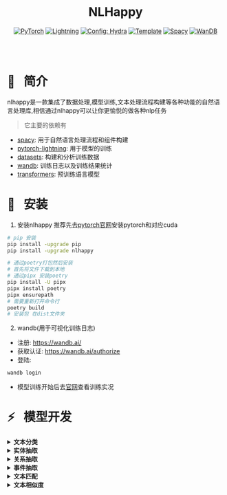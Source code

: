 
<div align='center'>

# NLHappy
<a href="https://pytorch.org/get-started/locally/"><img alt="PyTorch" src="https://img.shields.io/badge/PyTorch-ee4c2c?logo=pytorch&logoColor=white"></a>
<a href="https://pytorchlightning.ai/"><img alt="Lightning" src="https://img.shields.io/badge/-Lightning-792ee5?logo=pytorchlightning&logoColor=white"></a>
<a href="https://hydra.cc/"><img alt="Config: Hydra" src="https://img.shields.io/badge/Config-Hydra-89b8cd"></a>
<a href="https://github.com/ashleve/lightning-hydra-template"><img alt="Template" src="https://img.shields.io/badge/-Lightning--Hydra--Template-017F2F?style=flat&logo=github&labelColor=gray"></a>
<a href="https://spacy.io/"><img alt="Spacy" src="https://img.shields.io/badge/component-%20Spacy-blue"></a>
<a href="https://wandb.ai/"><img alt="WanDB" src="https://img.shields.io/badge/Log-WanDB-brightgreen"></a>
</div>
<br><br>

# 📌&nbsp;&nbsp; 简介

nlhappy是一款集成了数据处理,模型训练,文本处理流程构建等各种功能的自然语言处理库,相信通过nlhappy可以让你更愉悦的做各种nlp任务
> 它主要的依赖有
- [spacy](https://spacy.io/usage): 用于自然语言处理流程和组件构建
- [pytorch-lightning](https://pytorch-lightning.readthedocs.io/en/latest/): 用于模型的训练
- [datasets](https://huggingface.co/docs/datasets/index): 构建和分析训练数据
- [wandb](https://wandb.ai/): 训练日志以及训练结果统计
- [transformers](https://huggingface.co/docs/transformers/index): 预训练语言模型


# 🚀&nbsp;&nbsp; 安装

1. 安装nlhappy
推荐先去[pytorch官网](https://pytorch.org/get-started/locally/)安装pytorch和对应cuda
```bash
# pip 安装
pip install -upgrade pip
pip install -upgrade nlhappy

# 通过poetry打包然后安装
# 首先将文件下载到本地
# 通过pipx 安装poetry
pip install -U pipx
pipx install poetry
pipx ensurepath 
# 需要重新打开命令行
poetry build
# 安装包 在dist文件夹
```
2. wandb(用于可视化训练日志)
- 注册: https://wandb.ai/
- 获取认证: https://wandb.ai/authorize
- 登陆:
```bash
wandb login
```
- 模型训练开始后去[官网](https://wandb.ai/)查看训练实况

# ⚡&nbsp;&nbsp; 模型开发

<details>
<summary><b>文本分类</b></summary>

> 数据处理
```python
from nlhappy.utils.make_doc import Doc, DocBin
from nlhappy.utils.make_dataset import train_val_split
from nlhappy.utils.convert_doc import convert_docs_to_tc_dataset
import nlhappy
# 构建corpus
# 将数据处理为统一的Doc对象,它存储着所有标签数据
nlp = nlhappy
docs = []
# data为你自己的数据
# doc._.label 为文本的标签,之所以加'_'是因为这是spacy Doc保存用户自己数据的用法
for d in data:
    doc = nlp(d['text'])
    doc._.label = d['label']
    docs.append(doc)
# 保存corpus,方便后边badcase分析
db = DocBin(docs=docs, store_user_data=True)
# 新闻文本-Tag3为保存格式目录,需要更换为自己的形式
db.to_disk('corpus/TNEWS-Tag15/train.spacy')
# 构建数据集,为了训练模型
ds = convert_docs_to_tc_dataset(docs=docs)
# 你可以将数据集转换为dataframe进行各种分析,比如获取文本最大长度
df = ds.to_pandas()
max_length = df['text'].str.len().max()
# 数据集切分
dsd = train_val_split(ds, val_frac=0.2)
# 保存数据集,注意要保存到datasets/目录下
dsd.save_to_disk('datasets/TNEWS')
```
> 训练模型

编写训练脚本,scripts/train.sh
- 单卡
```
nlhappy \
datamodule=text_classification \
datamodule.dataset=TNEWS \
datamodule.plm=roberta-wwm-base \
datamodule.max_length=150 \
datamodule.batch_size=32 \
model=bert_tc \
model.lr=3e-5 \
seed=1234
# 默认为0号显卡,可以下代码可以修改显卡
# trainer.gpus=[1]
```
- 多卡
```
nlhappy \
datamodule=text_classification \
datamodule.dataset=TNEWS \
datamodule.plm=roberta-wwm-base \
datamodule.max_length=150 \
datamodule.batch_size=32 \
model=bert_tc \
model.lr=3e-5 \
trainer=ddp \
trainer.gpus=4 \
seed=123456
```

- 后台训练
```
nohup bash scripts/train.sh >/dev/null 2>&1 &
```
- 现在可以去[wandb官网](https://wandb.ai/)查看训练详情了, 并且会自动产生logs目录里面包含了训练的ckpt,日志等信息.
> 构建自然语言处理流程,并添加组件
```python
import nlhappy

nlp = nlhappy.nlp()
# 默认device cpu
config = {'device':'cuda:0'}
tc = nlp.add_pipe('text_classifier', config=config)
# logs文件夹里面训练的模型路径
ckpt = 'logs/experiments/runs/TNEWS/date/checkpoints/epoch_score.ckpt/'
tc.init_model(ckpt)
text = '文本'
doc = nlp(text)
# 查看结果
print(doc.text, doc._.label, doc.cats)
# 保存整个流程
nlp.to_disk('path/nlp')
# 加载
nlp = nlhappy.load('path/nlp')
```
> badcase分析
```python
import nlhappy
from nlhappy.utils.make_doc import get_docs_form_docbin
from nlhappy.utils.analysis_doc import analysis_text_badcase, Example

targs = get_docs_from_docbin('corpus/TNEWS-Tag15/train.spacy')
nlp = nlhappy.load('path/nlp')
preds = []
for d in targs:
    doc = nlp(d['text'])
    preds.append(doc)
eg = [Example(x,y) for x,y in zip(preds, targs)]
badcases, score = analysis_text_badcase(eg, return_prf=True)
print(badcases[0].x, badcases[0].x._.label)
print(badcases[0].y, badcases[0].y._.label)
```
> 部署
- 直接用nlp开发接口部署
- 转为onnx
```python
from nlhappy.models import BertTC
ckpt = 'logs/path/ckpt'
model = BertTC.load_from_ckeckpoint(ckpt)
model.to_onnx('path/tc.onnx')
model.tokenizer.save_pretrained('path/tokenizer')
```
</details>

<details>
<summary><b>实体抽取</b></summary>
TODO
</details>

<details>
<summary><b>关系抽取</b></summary>
TODO
</details>

<details>
<summary><b>事件抽取</b></summary>
TODO
</details>

<details>
<summary><b>文本匹配</b></summary>
TODO
</details>

<details>
<summary><b>文本相似度</b></summary>
TODO
</details>








